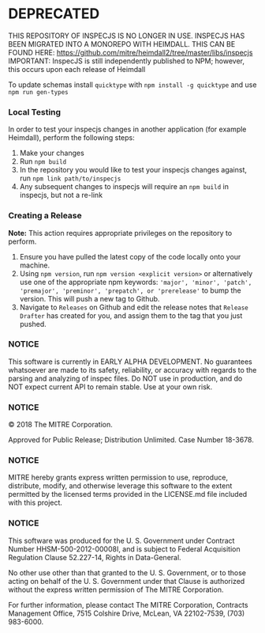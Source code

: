 # DEPRECATED

THIS REPOSITORY OF INSPECJS IS NO LONGER IN USE.
INSPECJS HAS BEEN MIGRATED INTO A MONOREPO WITH HEIMDALL. THIS CAN BE FOUND HERE: https://github.com/mitre/heimdall2/tree/master/libs/inspecjs
IMPORTANT: InspecJS is still independently published to NPM; however, this occurs upon each release of Heimdall 

To update schemas install `quicktype` with `npm install -g quicktype` and use `npm run gen-types`

### Local Testing

In order to test your inspecjs changes in another application (for example Heimdall), perform the following steps:

1. Make your changes
2. Run `npm build`
3. In the repository you would like to test your inspecjs changes against, run `npm link path/to/inspecjs`
4. Any subsequent changes to inspecjs will require an `npm build` in inspecjs, but not a re-link

### Creating a Release

**Note:** This action requires appropriate privileges on the repository to perform.

1. Ensure you have pulled the latest copy of the code locally onto your machine.
1. Using `npm version`, run `npm version <explicit version>` or alternatively use one of the appropriate npm keywords: `'major', 'minor', 'patch', 'premajor', 'preminor', 'prepatch', or 'prerelease'` to bump the version. This will push a new tag to Github.
1. Navigate to `Releases` on Github and edit the release notes that `Release Drafter` has created for you, and assign them to the tag that you just pushed.

### NOTICE

This software is currently in EARLY ALPHA DEVELOPMENT. No guarantees whatsoever are made to its safety, reliability, or accuracy with regards to the parsing and analyzing of inspec files. Do NOT use in production, and do NOT expect current API to remain stable. Use at your own risk.

### NOTICE

© 2018 The MITRE Corporation.

Approved for Public Release; Distribution Unlimited. Case Number 18-3678.

### NOTICE

MITRE hereby grants express written permission to use, reproduce, distribute, modify, and otherwise leverage this software to the extent permitted by the licensed terms provided in the LICENSE.md file included with this project.

### NOTICE

This software was produced for the U. S. Government under Contract Number HHSM-500-2012-00008I, and is subject to Federal Acquisition Regulation Clause 52.227-14, Rights in Data-General.

No other use other than that granted to the U. S. Government, or to those acting on behalf of the U. S. Government under that Clause is authorized without the express written permission of The MITRE Corporation.

For further information, please contact The MITRE Corporation, Contracts Management Office, 7515 Colshire Drive, McLean, VA  22102-7539, (703) 983-6000.
